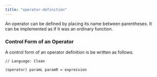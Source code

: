 ```yaml
---
title: "operator-definition"
---
```


An operator can be defined by placing its name between parentheses.
It can be implemented as if it was an ordinary function.

### Control Form of an Operator

A control form of an operator definition is be written as follows.

```
// Language: Clean

(operator) paramL paramR = expression
```
